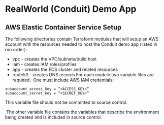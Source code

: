 # RealWorld (Conduit) Demo App 
## AWS Elastic Container Service Setup

The following directories contain Terraform modules that will setup an AWS account with the resources needed to host the Conduit demo app (listed in run order):
- vpc - creates the VPC/subnets/build host
- iam - creates IAM roles/profiles
- app - creates the ECS cluster and related resources
- route53 - creates DNS records
For each module two variable files are required. 
One must include AWS IAM credentials:
```
subaccount_access_key = “<ACCESS_KEY>“
subaccount_secret_key = “<SECRET_KEY>”
```
This variable file should not be committed to source control.

 The other variable file contains the variables that describe the environment being created and is included in source control.
